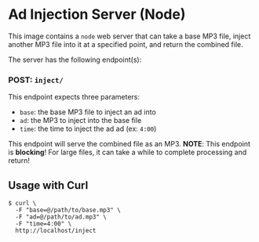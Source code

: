 # Ad Injection Server (Node)
This image contains a `node` web server that can take a base MP3 file, inject
another MP3 file into it at a specified point, and return the combined file.

The server has the following endpoint(s):

### POST: `inject/`
This endpoint expects three parameters:
  * `base`: the base MP3 file to inject an ad into
  * `ad`: the MP3 to inject into the base file
  * `time`: the time to inject the ad ad (ex: `4:00`)

This endpoint will serve the combined file as an MP3.
**NOTE**: This endpoint is **blocking**! For large files, it can take a while
to complete processing and return!

## Usage with Curl
```
$ curl \
  -F "base=@/path/to/base.mp3" \
  -F "ad=@/path/to/ad.mp3" \
  -F "time=4:00" \
  http://localhost/inject
```
